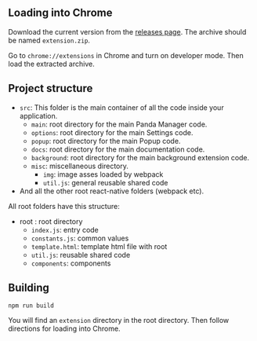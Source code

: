 ## Loading into Chrome

Download the current version from the [releases page](https://github.com/saqfish/PandaManager/releases). The archive should be named `extension.zip`.

Go to `chrome://extensions` in Chrome and turn on developer mode. Then load the extracted archive.

## Project structure

- `src`: This folder is the main container of all the code inside your application.
  - `main`: root directory for the main Panda Manager code.
  - `options`: root directory for the main Settings code.
  - `popup`: root directory for the main Popup code.
  - `docs`: root directory for the main documentation code.
  - `background`: root directory for the main background extension code.
  - `misc`: miscellaneous directory.
    - `img`: image asses loaded by webpack
    - `util.js`: general reusable shared code
- And all the other root react-native folders (webpack etc).

All root folders have this structure:

- root : root directory
  - `index.js`: entry code
  - `constants.js`: common values
  - `template.html`: template html file with root
  - `util.js`: reusable shared code
  - `components`: components


## Building

`npm run build`

You will find an `extension` directory in the root directory. Then follow directions for loading into Chrome.
